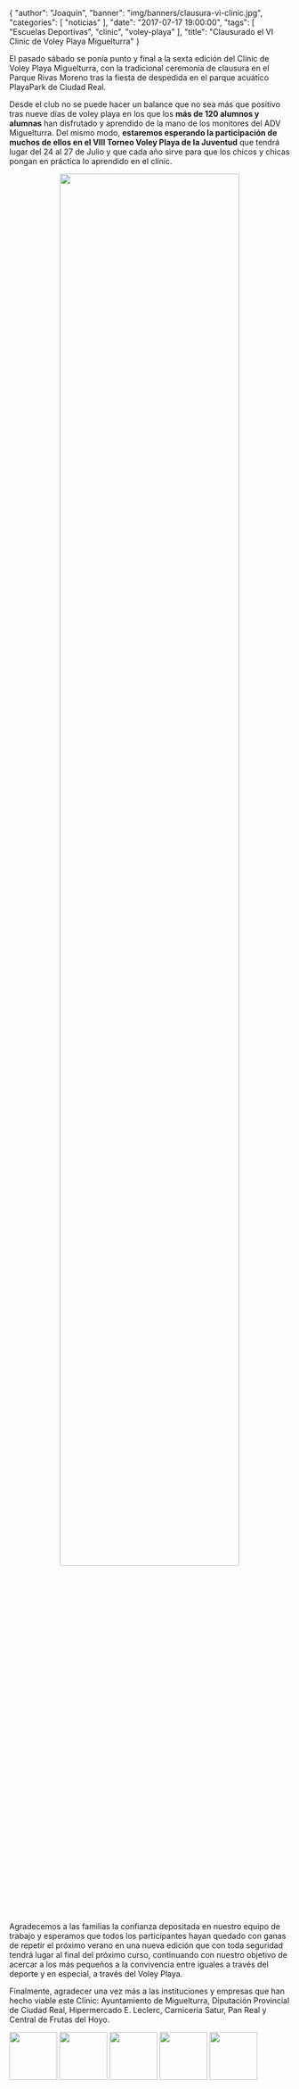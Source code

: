{
  "author": "Joaquín",
  "banner": "img/banners/clausura-vi-clinic.jpg",
  "categories": [
    "noticias"
  ],
  "date": "2017-07-17 19:00:00",
  "tags": [
    "Escuelas Deportivas",
    "clinic",
	"voley-playa"
  ],
  "title": "Clausurado el VI Clinic de Voley Playa Miguelturra"
}

El pasado sábado se ponía punto y final a la sexta edición del Clínic
de Voley Playa Miguelturra, con la tradicional ceremonia de clausura
en el Parque Rivas Moreno tras la fiesta de despedida en el parque
acuático PlayaPark de Ciudad Real.

Desde el club no se puede hacer un balance que no sea más que positivo
tras nueve días de voley playa en los que los **más de 120 alumnos y
alumnas** han disfrutado y aprendido de la mano de los monitores del
ADV Miguelturra. Del mismo modo, **estaremos esperando la
participación de muchos de ellos en el VIII Torneo Voley Playa de la
Juventud** que tendrá lugar del 24 al 27 de Julio y que cada año sirve
para que los chicos y chicas pongan en práctica lo aprendido en el
clínic.

<center>
	<a target="photo" href="http://www.advmiguelturra.org/img/banners/clausura-vi-clinic.jpg">
	<img width="80%" align="center" src="http://www.advmiguelturra.org/img/banners/clausura-vi-clinic.jpg"/>
	</a>
</center>

Agradecemos a las familias la confianza depositada en nuestro equipo
de trabajo y esperamos que todos los participantes hayan quedado con
ganas de repetir el próximo verano en una nueva edición que con toda
seguridad tendrá lugar al final del próximo curso, continuando con
nuestro objetivo de acercar a los más pequeños a la convivencia entre
iguales a través del deporte y en especial, a través del Voley Playa.

Finalmente, agradecer una vez más a las instituciones y empresas que
han hecho viable este Clínic: Ayuntamiento de Miguelturra, Diputación
Provincial de Ciudad Real, Hipermercado E. Leclerc, Carnicería Satur,
Pan Real y Central de Frutas del Hoyo.

<img height="86px" src="http://www.advmiguelturra.org/logos/ayto-miguelturra.svg"/>
<img height="86px" src="http://www.advmiguelturra.org/logos/diputacion.svg"/>
<img height="86px" src="http://www.advmiguelturra.org/logos/e-leclerc.jpg"/>
<img height="86px" src="http://www.advmiguelturra.org/logos/carniceria-satur.jpg"/>
<img height="86px" src="http://www.advmiguelturra.org/logos/frutas-del-hoyo.svg"/>
